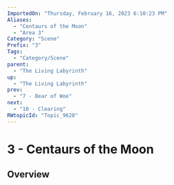```yaml
---
ImportedOn: "Thursday, February 16, 2023 6:10:23 PM"
Aliases:
  - "Centaurs of the Moon"
  - "Area 3"
Category: "Scene"
Prefix: "3"
Tags:
  - "Category/Scene"
parent:
  - "The Living Labyrinth"
up:
  - "The Living Labyrinth"
prev:
  - "7 - Bear of Woe"
next:
  - "10 - Clearing"
RWtopicId: "Topic_9620"
---
```

# 3 - Centaurs of the Moon
## Overview
